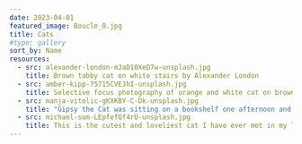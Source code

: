 ```yaml
---
date: 2023-04-01
featured_image: Boucle_0.jpg
title: Cats
#type: gallery
sort_by: Name
resources:
  - src: alexander-london-mJaD10XeD7w-unsplash.jpg
    title: Brown tabby cat on white stairs by Alexander London
  - src: amber-kipp-75715CVEJhI-unsplash.jpg
    title: Selective focus photography of orange and white cat on brown table by Amber Kipp
  - src: manja-vitolic-gKXKBY-C-Dk-unsplash.jpg
    title: "Gipsy the Cat was sitting on a bookshelf one afternoon and just stared right at me, kinda saying: “Will you take a picture already?”"
  - src: michael-sum-LEpfefQf4rU-unsplash.jpg
    title: This is the cutest and loveliest cat I have ever met in my life. He is BU BU, a cat with 6 fingers, which is unusual, but in fact, smarter than any cat. He meows every time he sees me, and jumps to my bed and sits with me.
---
```

